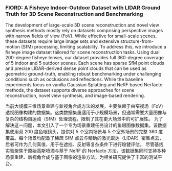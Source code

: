### FIORD: A Fisheye Indoor-Outdoor Dataset with LIDAR Ground Truth for 3D Scene Reconstruction and Benchmarking

The development of large-scale 3D scene reconstruction and novel view synthesis methods mostly rely on datasets comprising perspective images with narrow fields of view (FoV). While effective for small-scale scenes, these datasets require large image sets and extensive structure-from-motion (SfM) processing, limiting scalability. To address this, we introduce a fisheye image dataset tailored for scene reconstruction tasks. Using dual 200-degree fisheye lenses, our dataset provides full 360-degree coverage of 5 indoor and 5 outdoor scenes. Each scene has sparse SfM point clouds and precise LIDAR-derived dense point clouds that can be used as geometric ground-truth, enabling robust benchmarking under challenging conditions such as occlusions and reflections. While the baseline experiments focus on vanilla Gaussian Splatting and NeRF based Nerfacto methods, the dataset supports diverse approaches for scene reconstruction, novel view synthesis, and image-based rendering.

当前大规模三维场景重建与新视角合成方法的发展，主要依赖于由窄视场（FoV）透视图像构建的数据集。这类数据集虽适用于小规模场景，但通常需要大量图像与复杂的结构自运动（SfM）处理流程，限制了其在更大场景中的可扩展性。
为了解决这一问题，本文引入了一个专为场景重建任务设计的鱼眼图像数据集。该数据集使用双 200 度鱼眼镜头，提供对 5 个室内场景与 5 个室外场景的完整 360 度覆盖。每个场景均配备了稀疏 SfM 点云与精确的激光雷达（LIDAR）密集点云，后者可作为几何真值，用于在遮挡、反射等复杂条件下进行稳健评估。
尽管基线实验聚焦于原始高斯喷洒与基于 NeRF 的 Nerfacto 方法，该数据集同时支持多种场景重建、新视角合成与基于图像的渲染方法，为相关研究提供了丰富的测试平台。
